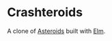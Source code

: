 # Crashteroids

A clone of [Asteroids](<https://en.wikipedia.org/wiki/Asteroids_(video_game)>)
built with [Elm](https://elm-lang.org).

